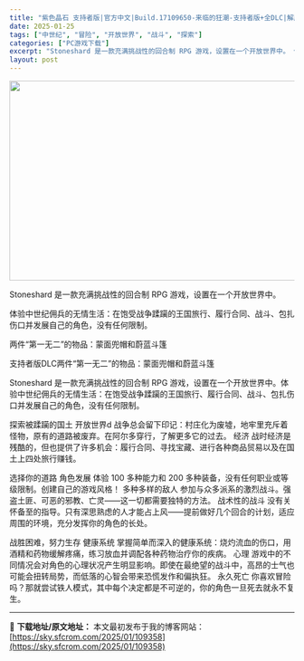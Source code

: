 ```yaml
---
title: "紫色晶石 支持者版|官方中文|Build.17109650-来临的狂潮-支持者版+全DLC|解压即撸|"
date: 2025-01-25
tags: ["中世纪", "冒险", "开放世界", "战斗", "探索"]
categories: ["PC游戏下载"]
excerpt: "Stoneshard 是一款充满挑战性的回合制 RPG 游戏，设置在一个开放世界中。 体验中世纪佣兵的无情生活：在饱受战争蹂躏的王国旅行、履行合同、战斗、包扎伤口并发展自己的角色，没有任何限制。 两件“第一无二”的物品：蒙面兜帽和蔚蓝斗篷 支持者版DLC两件“第一无二”的物品：蒙面兜帽和蔚蓝斗篷 S&hellip;"
layout: post
---
```


<img class="aligncenter size-full wp-image-109346" src="https://sky.sfcrom.com/wp-content/uploads/2025/01/202501250905444.webp" alt="" width="616" height="353" />

Stoneshard 是一款充满挑战性的回合制 RPG 游戏，设置在一个开放世界中。

体验中世纪佣兵的无情生活：在饱受战争蹂躏的王国旅行、履行合同、战斗、包扎伤口并发展自己的角色，没有任何限制。

两件“第一无二”的物品：蒙面兜帽和蔚蓝斗篷

支持者版DLC两件“第一无二”的物品：蒙面兜帽和蔚蓝斗篷

Stoneshard 是一款充满挑战性的回合制 RPG 游戏，设置在一个开放世界中。体验中世纪佣兵的无情生活：在饱受战争蹂躏的王国旅行、履行合同、战斗、包扎伤口并发展自己的角色，没有任何限制。

探索被蹂躏的国土
开放世界d
战争总会留下印记：村庄化为废墟，地牢里充斥着怪物，原有的道路被废弃。在阿尔多穿行，了解更多它的过去。
经济
战时经济是残酷的，但也提供了许多机会：履行合同、寻找宝藏、进行各种商品贸易以及在国土上四处旅行赚钱。

选择你的道路
角色发展
体验 100 多种能力和 200 多种装备，没有任何职业或等级限制。创建自己的游戏风格！
多种多样的敌人
参加与众多派系的激烈战斗。强盗土匪、可恶的邪教、亡灵——这一切都需要独特的方法。
战术性的战斗
没有关怀备至的指导。只有深思熟虑的人才能占上风——提前做好几个回合的计划，适应周围的环境，充分发挥你的角色的长处。

战胜困难，努力生存
健康系统
掌握简单而深入的健康系统：烧灼流血的伤口，用酒精和药物缓解疼痛，练习放血并调配各种药物治疗你的疾病。
心理
游戏中的不同情况会对角色的心理状况产生明显影响。即使在最绝望的战斗中，高昂的士气也可能会扭转局势，而低落的心智会带来恐慌发作和偏执狂。
永久死亡
你喜欢冒险吗？那就尝试铁人模式，其中每个决定都是不可逆的，你的角色一旦死去就永不复生。

---
📖 **下载地址/原文地址：** 本文最初发布于我的博客网站：[https://sky.sfcrom.com/2025/01/109358](https://sky.sfcrom.com/2025/01/109358)
